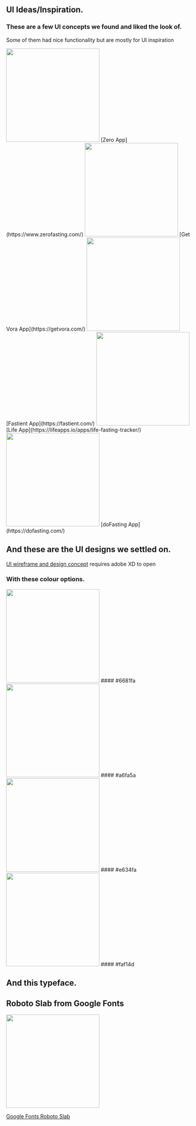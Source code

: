 ## UI Ideas/Inspiration.

### These are a few UI concepts we found and liked the look of.

Some of them had nice functionality but are mostly for UI inspiration

<img src="https://github.com/nick75mowbray/project1/blob/master/Assets/ZeroUI.png" height="250">
[Zero App](https://www.zerofasting.com/)

<img src="https://github.com/nick75mowbray/project1/blob/master/Assets/getVoraUI.png" height="250">
[Get Vora App](https://getvora.com/)

<img src="https://github.com/nick75mowbray/project1/blob/master/Assets/FastientUI.png" height="250">
[Fastient App](https://fastient.com/)

<img src="https://github.com/nick75mowbray/project1/blob/master/Assets/LifeUI.png" height="250">
[Life App](https://lifeapps.io/apps/life-fasting-tracker/)

<img src="https://github.com/nick75mowbray/project1/blob/master/Assets/doFastingUI.png" height="250">
[doFasting App](https://dofasting.com/)

<br>

## And these are the UI designs we settled on.

[UI wireframe and design concept](/Assets/fasting_tracker_UI_nick.xd)
requires adobe XD to open

### With these colour options.

<img src="https://github.com/nick75mowbray/project1/blob/master/Assets/6681fa.png" height="250">
#### #6681fa

<img src="https://github.com/nick75mowbray/project1/blob/master/Assets/a6fa5a.png" height="250">
#### #a6fa5a

<img src="https://github.com/nick75mowbray/project1/blob/master/Assets/e634fa.png" height="250">
#### #e634fa

<img src="https://github.com/nick75mowbray/project1/blob/master/Assets/faf14d.png" height="250">
#### #faf14d


## And this typeface.

## Roboto Slab from Google Fonts

<img src="https://github.com/nick75mowbray/project1/blob/master/Assets/RobotoSlab.png" height="250">

[Google Fonts Roboto Slab](https://fonts.google.com/specimen/Roboto+Slab?query=roboto)
